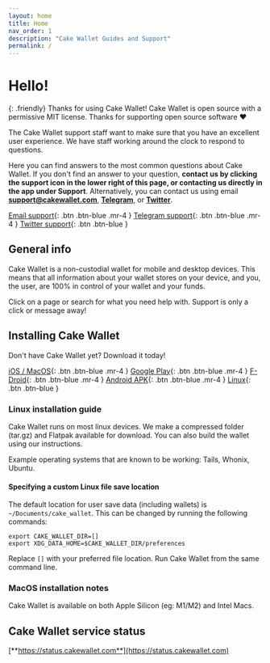 ```yaml
---
layout: home
title: Home
nav_order: 1
description: "Cake Wallet Guides and Support"
permalink: /
---
```


# Hello!

{: .friendly}
Thanks for using Cake Wallet! Cake Wallet is open source with a permissive MIT license. Thanks for supporting open source software ❤️

The Cake Wallet support staff want to make sure that you have an excellent user experience. We have staff working around the clock to respond to questions.

Here you can find answers to the most common questions about Cake Wallet. If you don't find an answer to your question, **contact us by clicking the support icon in the lower right of this page, or contacting us directly in the app under Support**. Alternatively, you can contact us using email **support@cakewallet.com**, [**Telegram**](https://t.me/cakewallet_bot), or [**Twitter**](https://twitter.com/cakewallet).

[Email support](mailto:support@cakewallet.com){: .btn .btn-blue .mr-4 }
[Telegram support](https://t.me/cakewallet_bot){: .btn .btn-blue .mr-4 }
[Twitter support](https://twitter.com/cakewallet){: .btn .btn-blue }

## General info

Cake Wallet is a non-custodial wallet for mobile and desktop devices. This means that all information about your wallet stores on your device, and you, the user, are 100% in control of your wallet and your funds.

Click on a page or search for what you need help with. Support is only a click or message away!

## Installing Cake Wallet

Don't have Cake Wallet yet? Download it today!

[iOS / MacOS](https://apps.apple.com/us/app/cake-wallet-for-xmr-monero/id1334702542){: .btn .btn-blue .mr-4 }
[Google Play](https://play.google.com/store/apps/details?id=com.cakewallet.cake_wallet&referrer=utm_source%3Dguides.cakewallet.com%26utm_medium%3Dwebsite){: .btn .btn-blue .mr-4 }
[F-Droid](https://fdroid.cakelabs.com){: .btn .btn-blue .mr-4 }
[Android APK](https://github.com/cake-tech/cake_wallet/releases){: .btn .btn-blue .mr-4 }
[Linux](https://github.com/cake-tech/cake_wallet/releases){: .btn .btn-blue }

### Linux installation guide

Cake Wallet runs on most linux devices. We make a compressed folder (tar.gz) and Flatpak available for download. You can also build the wallet using our instructions.

Example operating systems that are known to be working: Tails, Whonix, Ubuntu.

#### Specifying a custom Linux file save location

The default location for user save data (including wallets) is `~/Documents/cake_wallet`. This can be changed by running the following commands:

```
export CAKE_WALLET_DIR=[]
export XDG_DATA_HOME=$CAKE_WALLET_DIR/preferences
```
Replace `[]` with your preferred file location. Run Cake Wallet from the same command line.

### MacOS installation notes

Cake Wallet is available on both Apple Silicon (eg: M1/M2) and Intel Macs.

## Cake Wallet service status

[**https://status.cakewallet.com**](https://status.cakewallet.com)
